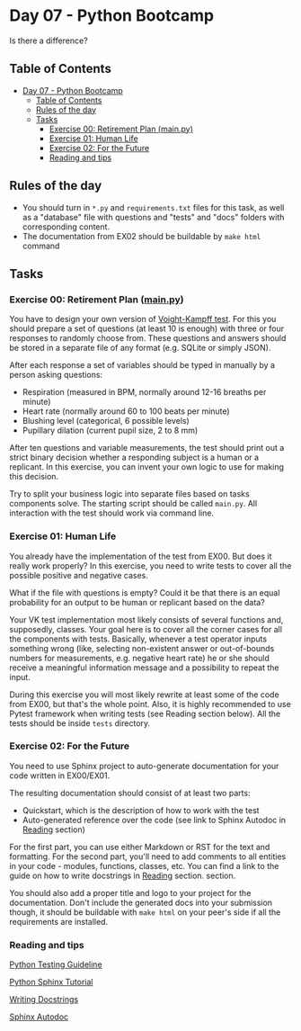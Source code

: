 # Day 07 - Python Bootcamp

Is there a difference?

## Table of Contents

- [Day 07 - Python Bootcamp](#day-07---python-bootcamp)
  - [Table of Contents](#table-of-contents)
  - [Rules of the day](#rules-of-the-day)
  - [Tasks](#tasks)
    - [Exercise 00: Retirement Plan (main.py)](#exercise-00-retirement-plan-mainpy)
    - [Exercise 01: Human Life](#exercise-01-human-life)
    - [Exercise 02: For the Future](#exercise-02-for-the-future)
    - [Reading and tips](#reading-and-tips)

## Rules of the day

- You should turn in `*.py` and `requirements.txt` files for this task, as well as a "database" file with questions and "tests" and "docs" folders with corresponding content.
- The documentation from EX02 should be buildable by `make html` command

## Tasks

### Exercise 00: Retirement Plan ([main.py](blade_runner/main.py))

You have to design your own version of [Voight-Kampff test](https://bladerunner.fandom.com/wiki/Voight-Kampff_test).
For this you should prepare a set of questions (at least 10 is enough) with three or four responses
to randomly choose from. These questions and answers should be stored in a separate file of any
format (e.g. SQLite or simply JSON).

After each response a set of variables should be typed in manually by a person
asking questions:

- Respiration (measured in BPM, normally around 12-16 breaths per minute)
- Heart rate (normally around 60 to 100 beats per minute)
- Blushing level (categorical, 6 possible levels)
- Pupillary dilation (current pupil size, 2 to 8 mm)

After ten questions and variable measurements, the test should print out a strict binary decision
whether a responding subject is a human or a replicant. In this exercise, you can invent your own
logic to use for making this decision.

Try to split your business logic into separate files based on tasks components solve. The starting
script should be called `main.py`. All interaction with the test should work via command line.

### Exercise 01: Human Life

You already have the implementation of the test from EX00. But does it really work properly?
In this exercise, you need to write tests to cover all the possible positive and negative cases.

What if the file with questions is empty? Could it be that there is an equal probability for an
output to be human or replicant based on the data?

Your VK test implementation most likely consists of several functions and, supposedly, classes.
Your goal here is to cover all the corner cases for all the components with tests. Basically,
whenever a test operator inputs something wrong (like, selecting non-existent answer or
out-of-bounds numbers for measurements, e.g. negative heart rate) he or she should receive a
meaningful information message and a possibility to repeat the input.

During this exercise you will most likely rewrite at least some of the code from EX00, but that's
the whole point. Also, it is highly recommended to use Pytest framework when writing tests (see
Reading section below). All the tests should be inside `tests` directory.

### Exercise 02: For the Future

You need to use Sphinx project to auto-generate documentation for your code written in EX00/EX01.

The resulting documentation should consist of at least two parts:

- Quickstart, which is the description of how to work with the test
- Auto-generated reference over the code (see link to Sphinx Autodoc in [Reading](#reading-and-tips) section)

For the first part, you can use either Markdown or RST for the text and formatting.
For the second part, you'll need to add comments to all entities in your code - modules,
functions, classes, etc. You can find a link to the guide on how to write docstrings in [Reading](#reading-and-tips) section.
section.

You should also add a proper title and logo to your project for the documentation. Don't include
the generated docs into your submission though, it should be buildable with `make html` on your
peer's side if all the requirements are installed.

### Reading and tips

[Python Testing Guideline](https://realpython.com/pytest-python-testing)

[Python Sphinx Tutorial](https://www.sphinx-doc.org/en/master/tutorial/index.html)

[Writing Docstrings](https://realpython.com/documenting-python-code/)

[Sphinx Autodoc](https://www.sphinx-doc.org/en/master/usage/extensions/autodoc.html)
